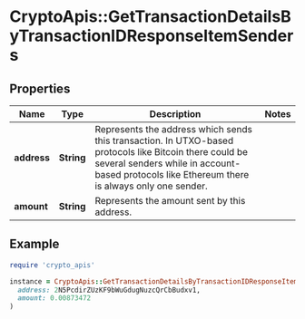 # CryptoApis::GetTransactionDetailsByTransactionIDResponseItemSenders

## Properties

| Name | Type | Description | Notes |
| ---- | ---- | ----------- | ----- |
| **address** | **String** | Represents the address which sends this transaction. In UTXO-based protocols like Bitcoin there could be several senders while in account-based protocols like Ethereum there is always only one sender. |  |
| **amount** | **String** | Represents the amount sent by this address. |  |

## Example

```ruby
require 'crypto_apis'

instance = CryptoApis::GetTransactionDetailsByTransactionIDResponseItemSenders.new(
  address: 2N5PcdirZUzKF9bWuGdugNuzcQrCbBudxv1,
  amount: 0.00873472
)
```

